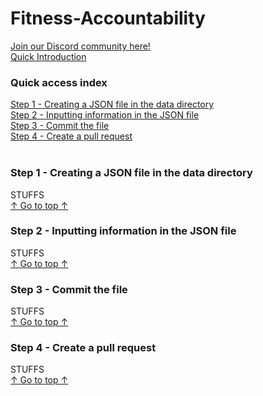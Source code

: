 # Fitness-Accountability
<a href="https://t.co/DOcdsUEQmP ">Join our Discord community here!</a><br>
<a href="https://fitdevs-withkat.github.io/Support/landing_page/">Quick Introduction</a>

### Quick access index

[Step 1 - Creating a JSON file in the data directory](#step-1---creating-a-json-file-in-the-data-directory)<br>
[Step 2 - Inputting information in the JSON file](#step-2---inputting-information-in-the-json-file)<br>
[Step 3 - Commit the file](#step-3---commit-the-file)<br>
[Step 4 - Create a pull request](#step-4---create-a-pull-request)<br>
[]()<br>

### Step 1 - Creating a JSON file in the data directory
STUFFS<br>
[↑ Go to top ↑](#quick-access-index)

### Step 2 - Inputting information in the JSON file
STUFFS<br>
[↑ Go to top ↑](#quick-access-index)

### Step 3 - Commit the file
STUFFS<br>
[↑ Go to top ↑](#quick-access-index)

### Step 4 - Create a pull request
STUFFS<br>
[↑ Go to top ↑](#quick-access-index)
